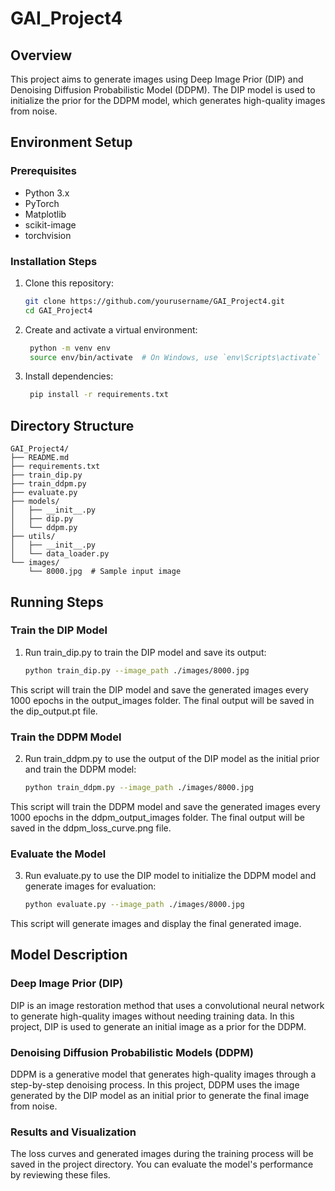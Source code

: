 # GAI_Project4

## Overview

This project aims to generate images using Deep Image Prior (DIP) and Denoising Diffusion Probabilistic Model (DDPM). The DIP model is used to initialize the prior for the DDPM model, which generates high-quality images from noise.

## Environment Setup

### Prerequisites

- Python 3.x
- PyTorch
- Matplotlib
- scikit-image
- torchvision

### Installation Steps

1. Clone this repository:
   ```bash
   git clone https://github.com/yourusername/GAI_Project4.git
   cd GAI_Project4
   ```

2. Create and activate a virtual environment:

   ```bash
    python -m venv env
    source env/bin/activate  # On Windows, use `env\Scripts\activate`
   ```


3. Install dependencies:
   ```bash
    pip install -r requirements.txt
   ```

## Directory Structure
```
GAI_Project4/
├── README.md
├── requirements.txt
├── train_dip.py
├── train_ddpm.py
├── evaluate.py
├── models/
│   ├── __init__.py
│   ├── dip.py
│   └── ddpm.py
├── utils/
│   ├── __init__.py
│   └── data_loader.py
└── images/
    └── 8000.jpg  # Sample input image

```

## Running Steps

### Train the DIP Model
1. Run train_dip.py to train the DIP model and save its output:
    ```bash
    python train_dip.py --image_path ./images/8000.jpg
    ```
This script will train the DIP model and save the generated images every 1000 epochs in the output_images folder. The final output will be saved in the dip_output.pt file.

### Train the DDPM Model
2. Run train_ddpm.py to use the output of the DIP model as the initial prior and train the DDPM model:
    ```bash
    python train_ddpm.py --image_path ./images/8000.jpg
    ```
This script will train the DDPM model and save the generated images every 1000 epochs in the ddpm_output_images folder. The final output will be saved in the ddpm_loss_curve.png file.

### Evaluate the Model
3. Run evaluate.py to use the DIP model to initialize the DDPM model and generate images for evaluation:
    ```bash
    python evaluate.py --image_path ./images/8000.jpg
    ```
This script will generate images and display the final generated image.

## Model Description
### Deep Image Prior (DIP)
DIP is an image restoration method that uses a convolutional neural network to generate high-quality images without needing training data. In this project, DIP is used to generate an initial image as a prior for the DDPM.

### Denoising Diffusion Probabilistic Models (DDPM)
DDPM is a generative model that generates high-quality images through a step-by-step denoising process. In this project, DDPM uses the image generated by the DIP model as an initial prior to generate the final image from noise.

### Results and Visualization
The loss curves and generated images during the training process will be saved in the project directory. You can evaluate the model's performance by reviewing these files.